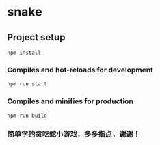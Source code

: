 # snake
## Project setup
```
npm install
```

### Compiles and hot-reloads for development
```
npm run start
```

### Compiles and minifies for production
```
npm run build
```

### 简单学的贪吃蛇小游戏，多多指点，谢谢！
